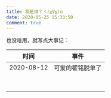 ```yaml
---
title: 我是谁？ヾﾉ≧∀≦)o
date: 2020-05-25 15:33:50
comment: true
---
```






<!-- more -->

也没啥用，就写点大事记：

| 时间       | 事件             |
| ---------- | ---------------- |
| 2020-08-12 | 可爱的翟铭脱单了 |
|            |                  |
|            |                  |
|            |                  |
|            |                  |
|            |                  |
|            |                  |
|            |                  |
|            |                  |

